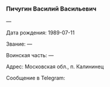 ### Пичугин Василий Васильевич

—

Дата рождения: 1989-07-11

Звание: —

Воинская часть: —

Адрес: Московская обл., п. Калининец

Сообщение в Telegram: []()
